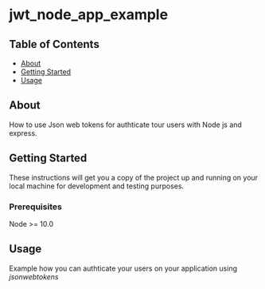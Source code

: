 # jwt_node_app_example

## Table of Contents

- [About](#about)
- [Getting Started](#getting_started)
- [Usage](#usage)


## About <a name = "about"></a>

How to use Json web tokens for authticate tour users with Node js and express.

## Getting Started <a name = "getting_started"></a>

These instructions will get you a copy of the project up and running on your local machine for development and testing purposes.

### Prerequisites

Node >= 10.0


## Usage <a name = "usage"></a>

Example how you can authticate your users on your application using *jsonwebtokens*
